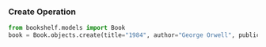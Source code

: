 ### Create Operation
```python
from bookshelf.models import Book
book = Book.objects.create(title="1984", author="George Orwell", publication_year=1949)